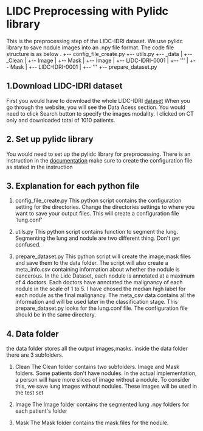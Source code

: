 # LIDC Preprocessing with Pylidc library
This is the preprocessing step of the LIDC-IDRI dataset. We use pylidc library to save nodule images into an .npy file format.
The code file structure is as below
.
+-- config_file_create.py
+-- utils.py
+-- _data
|   +-- _Clean
|       +-- Image
|       +-- Mask
|   +-- Image
|       +-- LIDC-IDRI-0001
|       +-- '''
|   +-- Mask
|       +-- LIDC-IDRI-0001
|       +-- '''
+-- prepare_dataset.py


## 1.Download LIDC-IDRI dataset
First you would have to download the whole LIDC-IDRI [dataset](https://wiki.cancerimagingarchive.net/display/Public/LIDC-IDRI)
When you go through the website, you will see the Data Acess section. You would need to click Search button to specify the images modality.
I clicked on CT only and downloaded total of 1010 patients.

## 2. Set up pylidc library
You would need to set up the pylidc library for preprocessing. There is an instruction in the [documentation](https://pylidc.github.io/install.html)
make sure to create the configuration file as stated in the instruction

## 3. Explanation for each python file
1. config_file_create.py
This python script contains the configuration setting for the directories. Change the directories settings to where you want to save your output files.
This will create a configuration file 'lung.conf'

1. utils.py
This python script contains function to segment the lung. Segmenting the lung and nodule are two different thing. Don't get confused. 

1. prepare_dataset.py
This python script will create the image,mask files and save them to the data folder. The script will also create a meta_info.csv containing information about whether the nodule is
cancerous. In the Lidc Dataset, each nodule is annotated at a maximum of 4 doctors. Each doctors have annotated the malignancy of each nodule in the scale of 1 to 5. 
I have chosed the median high label for each nodule as the final malignancy. The meta_csv data contains all the information and will be used later in the classification stage.
This prepare_dataset.py looks for the lung.conf file. The configuration file should be in the same directory.


## 4. Data folder
the data folder stores all the output images,masks.
inside the data folder there are 3 subfolders. 
1. Clean
The Clean folder contains two subfolders. Image and Mask folders.
Some patients don't have nodules. In the actual implementation, a person will have more slices of image without a nodule. To consider this, we save lung images without nodules.
These images will be used in the test set 

1. Image
The Image folder contains the segmented lung .npy folders for each patient's folder

1. Mask
The Mask folder contains the mask files for the nodule.
